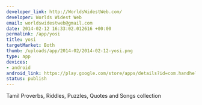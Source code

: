 ```yaml
--- 
developer_link: http://WorldsWidestWeb.com/
developer: Worlds Widest Web
email: worldswidestweb@gmail.com
date: 2014-02-12 16:33:02.012616 +00:00
permalink: /app/yosi
title: yosi
targetMarket: Both
thumb: /uploads/app/2014-02/2014-02-12-yosi.png
type: app
devices: 
- android
android_link: https://play.google.com/store/apps/details?id=com.handheldapplication.yosi&hl=en
status: publish
---
```


Tamil Proverbs, Riddles, Puzzles, Quotes and Songs collection
